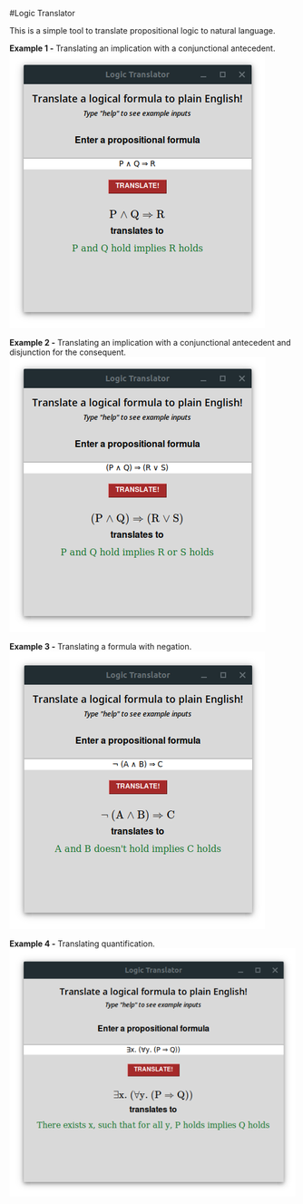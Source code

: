 #Logic Translator

This is a simple tool to translate propositional logic to natural language.

**Example 1 -**  Translating an implication with a conjunctional antecedent.<br>
<img src="images/example_1.png" />
<br>

**Example 2 -**  Translating an implication with a conjunctional antecedent and disjunction for the consequent.<br>
<img src="images/example_2.png" />
<br>

**Example 3 -**  Translating a formula with negation.<br>
<img src="images/negation_example.png" />
<br>

**Example 4 -**  Translating quantification.<br>
<img src="images/quantification.png" />








